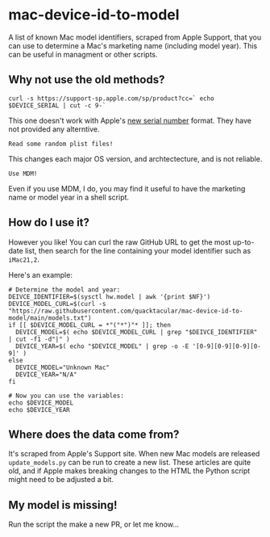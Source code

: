 # mac-device-id-to-model
A list of known Mac model identifiers, scraped from Apple Support, that you can use to determine a Mac's marketing name (including model year). This can be useful in managment or other scripts.

## Why not use the old methods?
```
curl -s https://support-sp.apple.com/sp/product?cc=` echo $DEVICE_SERIAL | cut -c 9-` 
```
This one doesn't work with Apple's [new serial number](https://www.macrumors.com/2021/05/05/purple-iphone-12-randomized-serial-number/) format. They have not provided any alterntive.

```
Read some random plist files!
```
This changes each major OS version, and archtectecture, and is not reliable.
```
Use MDM!
```
Even if you use MDM, I do, you may find it useful to have the marketing name or model year in a shell script.

## How do I use it?
However you like! You can curl the raw GitHub URL to get the most up-to-date list, then search for the line containing your model identifier such as `iMac21,2`. 

Here's an example:
```
# Determine the model and year:
DEIVCE_IDENTIFIER=$(sysctl hw.model | awk '{print $NF}')
DEVICE_MODEL_CURL=$(curl -s "https://raw.githubusercontent.com/quacktacular/mac-device-id-to-model/main/models.txt")
if [[ $DEVICE_MODEL_CURL = *"("*")"* ]]; then
  DEVICE_MODEL=$( echo $DEVICE_MODEL_CURL | grep "$DEIVCE_IDENTIFIER" | cut -f1 -d"|" )	
  DEVICE_YEAR=$( echo "$DEVICE_MODEL" | grep -o -E '[0-9][0-9][0-9][0-9]' )
else
  DEVICE_MODEL="Unknown Mac"
  DEVICE_YEAR="N/A"
fi

# Now you can use the variables:
echo $DEVICE_MODEL
echo $DEVICE_YEAR
```

## Where does the data come from?
It's scraped from Apple's Support site. When new Mac models are released `update_models.py` can be run to create a new list. These articles are quite old, and if Apple makes breaking changes to the HTML the Python script might need to be adjusted a bit.

## My model is missing!
Run the script the make a new PR, or let me know...
